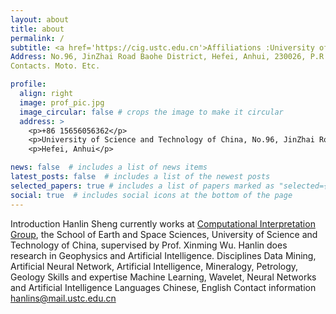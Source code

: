 ```yaml
---
layout: about
title: about
permalink: /
subtitle: <a href='https://cig.ustc.edu.cn'>Affiliations :University of Science and Technology of China </a>. 
Address: No.96, JinZhai Road Baohe District, Hefei, Anhui, 230026, P.R.China.
Contacts. Moto. Etc.

profile:
  align: right
  image: prof_pic.jpg
  image_circular: false # crops the image to make it circular
  address: >
    <p>+86 15656056362</p>
    <p>University of Science and Technology of China, No.96, JinZhai Road Baohe District, Hefei, Anhui, 230026, P.R.China.</p>
    <p>Hefei, Anhui</p>

news: false  # includes a list of news items
latest_posts: false  # includes a list of the newest posts
selected_papers: true # includes a list of papers marked as "selected={true}"
social: true  # includes social icons at the bottom of the page
---
```


Introduction
Hanlin Sheng currently works at [Computational Interpretation Group](http://cig.ustc.edu.cn), the School of Earth and Space Sciences, University of Science and Technology of China, supervised by Prof. Xinming Wu. Hanlin does research in Geophysics and Artificial Intelligence.
Disciplines
Data Mining, Artificial Neural Network, Artificial Intelligence,
Mineralogy, Petrology, Geology
Skills and expertise
Machine Learning, Wavelet, Neural Networks and Artificial Intelligence 
Languages
Chinese, English
Contact information
hanlins@mail.ustc.edu.cn

<!-- Put your address / P.O. box / other info right below your picture. You can also disable any of these elements by editing `profile` property of the YAML header of your `_pages/about.md`. Edit `_bibliography/papers.bib` and Jekyll will render your [publications page](/al-folio/publications/) automatically. -->

<!-- Link to your social media connections, too. This theme is set up to use [Font Awesome icons](http://fortawesome.github.io/Font-Awesome/) and [Academicons](https://jpswalsh.github.io/academicons/), like the ones below. Add your Facebook, Twitter, LinkedIn, Google Scholar, or just disable all of them. -->
